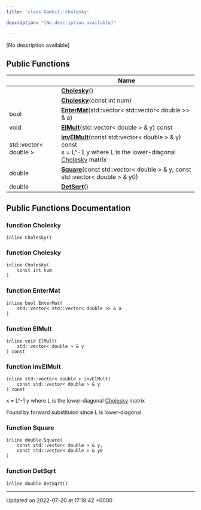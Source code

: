 ```yaml
---
title: 'class Gambit::Cholesky'

description: "[No description available]"

---
```









[No description available]

## Public Functions

|                | Name           |
| -------------- | -------------- |
| | **[Cholesky](/documentation/code/classes/classgambit_1_1cholesky/#function-cholesky)**() |
| | **[Cholesky](/documentation/code/classes/classgambit_1_1cholesky/#function-cholesky)**(const int num) |
| bool | **[EnterMat](/documentation/code/classes/classgambit_1_1cholesky/#function-entermat)**(std::vector< std::vector< double >> & a) |
| void | **[ElMult](/documentation/code/classes/classgambit_1_1cholesky/#function-elmult)**(std::vector< double > & y) const |
| std::vector< double > | **[invElMult](/documentation/code/classes/classgambit_1_1cholesky/#function-invelmult)**(const std::vector< double > & y) const<br>x = L^-1 y where L is the lower-diagonal [Cholesky](/documentation/code/classes/classgambit_1_1cholesky/) matrix  |
| double | **[Square](/documentation/code/classes/classgambit_1_1cholesky/#function-square)**(const std::vector< double > & y, const std::vector< double > & y0) |
| double | **[DetSqrt](/documentation/code/classes/classgambit_1_1cholesky/#function-detsqrt)**() |

## Public Functions Documentation

### function Cholesky

```
inline Cholesky()
```


### function Cholesky

```
inline Cholesky(
    const int num
)
```


### function EnterMat

```
inline bool EnterMat(
    std::vector< std::vector< double >> & a
)
```


### function ElMult

```
inline void ElMult(
    std::vector< double > & y
) const
```


### function invElMult

```
inline std::vector< double > invElMult(
    const std::vector< double > & y
) const
```

x = L^-1 y where L is the lower-diagonal [Cholesky](/documentation/code/classes/classgambit_1_1cholesky/) matrix 

Found by forward substituion since L is lower-diagonal. 


### function Square

```
inline double Square(
    const std::vector< double > & y,
    const std::vector< double > & y0
)
```


### function DetSqrt

```
inline double DetSqrt()
```


-------------------------------

Updated on 2022-07-20 at 17:18:42 +0000